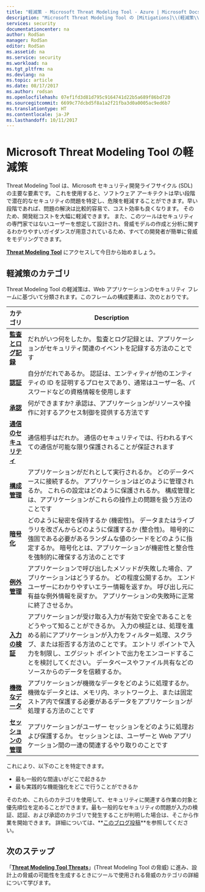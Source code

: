 ```yaml
---
title: "軽減策 - Microsoft Threat Modeling Tool - Azure | Microsoft Docs"
description: "Microsoft Threat Modeling Tool の [Mitigations]\\(軽減策\\) ページでは、生成された脅威のうち、最も危険な脅威の軽減策が強調表示されます。"
services: security
documentationcenter: na
author: RodSan
manager: RodSan
editor: RodSan
ms.assetid: na
ms.service: security
ms.workload: na
ms.tgt_pltfrm: na
ms.devlang: na
ms.topic: article
ms.date: 08/17/2017
ms.author: rodsan
ms.openlocfilehash: 07ef1fd3d81d795c9164741d22b5a689f86bd720
ms.sourcegitcommit: 6699c77dcbd5f8a1a2f21fba3d0a0005ac9ed6b7
ms.translationtype: HT
ms.contentlocale: ja-JP
ms.lasthandoff: 10/11/2017
---
```

# <a name="microsoft-threat-modeling-tool-mitigations"></a>Microsoft Threat Modeling Tool の軽減策

Threat Modeling Tool は、Microsoft セキュリティ開発ライフサイクル (SDL) の主要な要素です。 これを使用すると、ソフトウェア アーキテクトは早い段階で潜在的なセキュリティの問題を特定し、危険を軽減することができます。早い段階であれば、問題の解決は比較的容易で、コスト効率も良くなります。 そのため、開発総コストを大幅に軽減できます。 また、このツールはセキュリティの専門家ではないユーザーを想定して設計され、脅威モデルの作成と分析に関するわかりやすいガイダンスが用意されているため、すべての開発者が簡単に脅威をモデリングできます。

**[Threat Modeling Tool](./azure-security-threat-modeling-tool.md)** にアクセスして今日から始めましょう。

## <a name="mitigation-categories"></a>軽減策のカテゴリ

Threat Modeling Tool の軽減策は、Web アプリケーションのセキュリティ フレームに基づいて分類されます。このフレームの構成要素は、次のとおりです。

| カテゴリ | Description |
| -------- | ----------- |
| **[監査とログ記録](./azure-security-threat-modeling-tool-auditing-and-logging.md)** | だれがいつ何をしたか。 監査とログ記録とは、アプリケーションがセキュリティ関連のイベントを記録する方法のことです |
| **[認証](./azure-security-threat-modeling-tool-authentication.md)** | 自分がだれであるか。 認証は、エンティティが他のエンティティの ID を証明するプロセスであり、通常はユーザー名、パスワードなどの資格情報を使用します |
| **[承認](./azure-security-threat-modeling-tool-authorization.md)** | 何ができますか? 承認は、アプリケーションがリソースや操作に対するアクセス制御を提供する方法です |
| **[通信のセキュリティ](./azure-security-threat-modeling-tool-communication-security.md)** | 通信相手はだれか。 通信のセキュリティでは、行われるすべての通信が可能な限り保護されることが保証されます |
| **[構成管理](./azure-security-threat-modeling-tool-configuration-management.md)** | アプリケーションがだれとして実行されるか。 どのデータベースに接続するか。 アプリケーションはどのように管理されるか。 これらの設定はどのように保護されるか。 構成管理とは、アプリケーションがこれらの操作上の問題を扱う方法のことです |
| **[暗号化](./azure-security-threat-modeling-tool-cryptography.md)** | どのように秘密を保持するか (機密性)。 データまたはライブラリを改ざんからどのように保護するか (整合性)。 暗号的に強固である必要があるランダムな値のシードをどのように指定するか。 暗号化とは、アプリケーションが機密性と整合性を強制的に確保する方法のことです |
| **[例外管理](./azure-security-threat-modeling-tool-exception-management.md)** | アプリケーションで呼び出したメソッドが失敗した場合、アプリケーションはどうするか。 どの程度公開するか。 エンド ユーザーにわかりやすいエラー情報を返すか。 呼び出し元に有益な例外情報を戻すか。 アプリケーションの失敗時に正常に終了させるか。 |
| **[入力の検証](./azure-security-threat-modeling-tool-input-validation.md)** | アプリケーションが受け取る入力が有効で安全であることをどうやって知ることができるか。 入力の検証とは、処理を進める前にアプリケーションが入力をフィルター処理、スクラブ、または拒否する方法のことです。 エントリ ポイントで入力を制限し、エグジット ポイントで出力をエンコードすることを検討してください。 データベースやファイル共有などのソースからのデータを信頼するか。 |
| **[機微なデータ](./azure-security-threat-modeling-tool-sensitive-data.md)** | アプリケーションが機微なデータをどのように処理するか。 機微なデータとは、メモリ内、ネットワーク上、または固定ストア内で保護する必要があるデータをアプリケーションが処理する方法のことです |
| **[セッションの管理](./azure-security-threat-modeling-tool-session-management.md)** | アプリケーションがユーザー セッションをどのように処理および保護するか。 セッションとは、ユーザーと Web アプリケーション間の一連の関連するやり取りのことです |

これにより、以下のことを特定できます。

* 最も一般的な間違いがどこで起きるか
* 最も実践的な機能強化をどこで行うことができるか

そのため、これらのカテゴリを使用して、セキュリティに関連する作業の対象と優先順位を定めることができます。最も一般的なセキュリティの問題が入力の検証、認証、および承認のカテゴリで発生することが判明した場合は、そこから作業を開始できます。 詳細については、**[このブログ投稿](https://www.google.com/patents/US7818788)**を参照してください。

## <a name="next-steps"></a>次のステップ

「**[Threat Modeling Tool Threats](./azure-security-threat-modeling-tool-threats.md)**」(Threat Modeling Tool の脅威) に進み、設計上の脅威の可能性を生成するときにツールで使用される脅威のカテゴリの詳細について学びます。